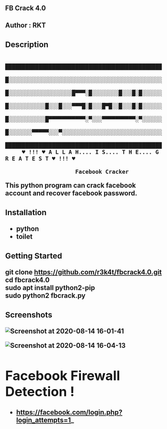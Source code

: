 <h2>FB Crack 4.0<h2.
<br>

<h4>Author : RKT</h4>


### Description ###


     
         █████████████████████████████████████████████████
         █░░░░░░░░░░░░░░░░░░░░░░░░░░░░░░░░░░░░░░░░░░░░░░░█
         █░░░░░░░░░░░░░░░░░░░█▀▀▀░█░░░░░░░░█░░░█░█░░░░░░░█
         █░░░░░░░░░░░█░░░█░░░▀▀▀█░█░░░█▀█░░█░░░█░█░░░░░░░█
         █░░░░░░░░░░░█▀▀▀▀▀▀▀▀▀▀▀░▀░░░▀▀▀▀▀▀▀▀▀▀░▀░░░░░░░█
         █░░░░░░░▀▀▀▀▀░░░▀░░░░░░░░░░░░░░░░░░░░░░░░░░░░░░░█
         █████████████████████████████████████████████████
         ♥ !!! ♥ A L L A H.... I S.... T H E.... G R E A T E S T ♥ !!! ♥
             
                         Facebook Cracker


This python program can crack facebook account and recover facebook password.


### Installation ###

<ul>
  <li>python</li>
  <li>toilet</li>
  </ul>



### Getting Started ###

 git clone https://github.com/r3k4t/fbcrack4.0.git
<br>
 cd fbcrack4.0
<br>
 sudo apt install python2-pip
<br>
 sudo python2 fbcrack.py

### Screenshots ###

![Screenshot at 2020-08-14 16-01-41](https://user-images.githubusercontent.com/69615463/90241380-89416f80-de48-11ea-90be-bb3ce7433a57.png)
<br>


![Screenshot at 2020-08-14 16-04-13](https://user-images.githubusercontent.com/69615463/90241585-ffde6d00-de48-11ea-9cbc-87043fc2c263.png)

# Facebook Firewall Detection !

+ https://facebook.com/login.php?login_attempts=1_




